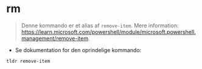 # rm

> Denne kommando er et alias af `remove-item`.
> Mere information: <https://learn.microsoft.com/powershell/module/microsoft.powershell.management/remove-item>.

- Se dokumentation for den oprindelige kommando:

`tldr remove-item`
